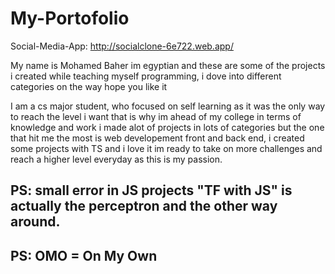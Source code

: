 # My-Portofolio

Social-Media-App: http://socialclone-6e722.web.app/

My name is Mohamed Baher im egyptian and these are some of the projects i created while teaching myself programming, i dove into different categories on the way hope you like it

I am a cs major student, who focused on self learning as it was the only way to reach the level i want
that is why im ahead of my college in terms of knowledge and work i made alot of projects in lots of categories
but the one that hit me the most is web developement front and back end, i created some projects with TS and i love it
im ready to take on more challenges and reach a higher level everyday as this is my passion.

## PS: small error in JS projects "TF with JS" is actually the perceptron and the other way around.
## PS: OMO = On My Own
